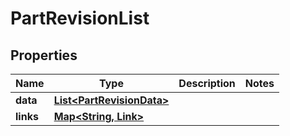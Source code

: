 

# PartRevisionList


## Properties

Name | Type | Description | Notes
------------ | ------------- | ------------- | -------------
**data** | [**List&lt;PartRevisionData&gt;**](PartRevisionData.md) |  | 
**links** | [**Map&lt;String, Link&gt;**](Link.md) |  | 



